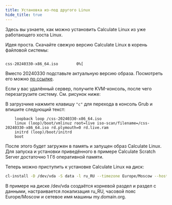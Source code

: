 ```yaml
---
title: Установка из-под другого Linux
hide_title: true
---
```


Здесь вы узнаете, как можно установить Calculate Linux из уже
работающего хоста Linux.

Идея проста. Скачайте свежую версию Calculate Linux в корень файловой
системы:


```bash title="wget --quiet --show-progress  https://mirror.yandex.ru/calculate/nightly/20240330/css-20240330-x86_64.iso -P /tmp"

css-20240330-x86_64.iso        0%[                                               ]  11,97M  18,42MB/s
```
Вместо 20240330 подставьте актуальную версию образа. Посмотреть его
можно [по ссылке](https://mirror.yandex.ru/calculate/nightly/).

Если у вас удалённый сервер, получите KVM-консоль, после чего
перезагрузите систему. См. рисунок ниже:


В загрузчике нажмите клавишу `"c"` для перехода в консоль Grub и впишите
следующий текст:

```
    loopback loop /css-20240330-x86_64.iso
    linux (loop)/boot/vmlinuz root=live iso-scan/filename=/css-20240330-x86_64.iso rd.plymouth=0 rd.live.ram
    initrd (loop)/boot/initrd
    boot
```


После этого будет загружен в память и запущен образ Calculate Linux. Для
запуска и установки приведённого в примере Calculate Scratch Server
достаточно 1 Гб оперативной памяти.

Теперь можно приступить к установке Calculate Linux на диск:

```bash 
cl-install -D /dev/vda -S data -l ru_RU --timezone Europe/Moscow --hostname my.domain.org
```

В примере на диске /dev/vda создаётся корневой раздел и раздел с
данными, настраивается локализация ru_RU, часовой пояс
Europe/Moscow и сетевое имя машины my.domain.org.

